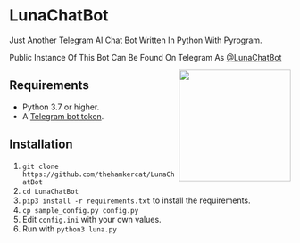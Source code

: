 # LunaChatBot
Just Another Telegram AI Chat Bot Written In Python With Pyrogram.

Public Instance Of This Bot Can Be Found On Telegram As [@LunaChatBot](https://t.me/LunaChatBot)

<img src="https://hamker.me/knplfa4_luna.jpg" width="200" align="right">

## Requirements

- Python 3.7 or higher.
- A [Telegram bot token](//t.me/botfather).


## Installation

1. `git clone https://github.com/thehamkercat/LunaChatBot`
2. `cd LunaChatBot`
3. `pip3 install -r requirements.txt` to install the requirements.
4. `cp sample_config.py config.py`
5. Edit `config.ini` with your own values.
6. Run with `python3 luna.py`
